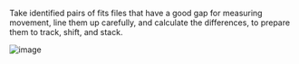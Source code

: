 Take identified pairs of fits files that have a good gap for measuring movement, line them up carefully, and calculate the differences, to prepare them to track, shift, and stack.

![image](https://github.com/aseever/fits_transit_filter/blob/main/image.png)
